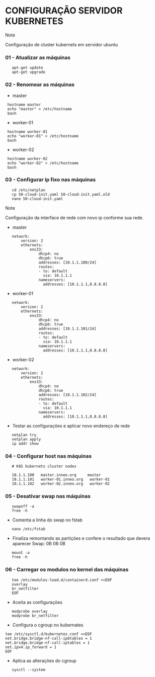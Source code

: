 # CONFIGURAÇÃO SERVIDOR KUBERNETES

> [!NOTE]
> Configuração de cluster kubernets em servidor ubuntu

### 01 - Atualizar as máquinas

```
   apt-get update
   apt-get upgrade
```

### 02 - Renomear as máquinas
   
- master
```
 hostname master
 echo "master" > /etc/hostname
 bash
```
- worker-01
```
 hostname worker-01
 echo "worker-01" > /etc/hostname
 bash
```
- worker-02
```
 hostname worker-02
 echo "worker-02" > /etc/hostname
 bash
```

### 03 - Configurar ip fixo nas máquinas
```
   cd /etc/netplan
   cp 50-cloud-init.yaml 50-cloud-init.yaml.old
   nano 50-cloud-init.yaml
```
> [!NOTE]
> Configuração da interface de rede com novo ip conforme sua rede.

- master
```
   network:
       version: 2
       ethernets:
           ens33:
               dhcp4: no
               dhcp6: true
               addresses: [10.1.1.100/24]
               routes:
               - to: default
                 via: 10.1.1.1
               nameservers:
                 addresses: [10.1.1.1,8.8.8.8]
```
- worker-01
```
   network:
       version: 2
       ethernets:
           ens33:
               dhcp4: no
               dhcp6: true
               addresses: [10.1.1.101/24]
               routes:
               - to: default
                 via: 10.1.1.1
               nameservers:
                 addresses: [10.1.1.1,8.8.8.8]
```
- worker-02
```
   network:
       version: 2
       ethernets:
           ens33:
               dhcp4: no
               dhcp6: true
               addresses: [10.1.1.102/24]
               routes:
               - to: default
                 via: 10.1.1.1
               nameservers:
                 addresses: [10.1.1.1,8.8.8.8]
```

- Testar as configurações e aplicar novo endereço de rede
```
   netplan try
   netplan apply
   ip addr show
```

### 04 - Configurar host nas máquinas
```
   # K8S kubernets cluster nodes
   
   10.1.1.100   master.inneo.org     master
   10.1.1.101   worker-01.inneo.org   worker-01
   10.1.1.102   worker-02.inneo.org   worker-02
```
### 05 - Desativar swap nas máquinas
```
   swapoff -a
   free -h   
```
- Comenta a linha do swap no fstab
```
   nano /etc/fstab
```
- Finaliza remontando as partições e confere o resultado que devera aparecer Swap: 0B 0B 0B
```
   mount -a
   free -h
```

### 06 - Carregar os modulos no kernel das máquinas
```
   tee /etc/modules-load.d/containerd.conf <<EOF
   overlay
   br_netfilter
   EOF
```

- Aceita as configurações
```
   modprobe overlay
   modprobe br_netfilter
```

- Configura o cgroup no kubernates
```
tee /etc/sysctl.d/kubernetes.conf <<EOF
net.bridge.bridge-nf-call-ip6tables = 1
net.bridge.bridge-nf-call-iptables = 1
net.ipv4.ip_forward = 1
EOF
```
- Aplica as alterações do cgroup
```
   sysctl --system
```
  




